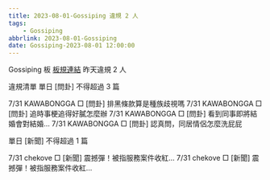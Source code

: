 ```yaml
---
title: 2023-08-01-Gossiping 違規 2 人
tags:
    - Gossiping
abbrlink: 2023-08-01-Gossiping
date: Gossiping-2023-08-01 12:00:00
---
```

Gossiping 板 [板規連結](https://www.ptt.cc/bbs/Gossiping/M.1637425085.A.07D.html)
昨天違規 2 人
<!-- more -->

違規清單
單日 [問卦] 不得超過 3 篇

7/31 KAWABONGGA □ [問卦] 排黑條款算是種族歧視嗎
7/31 KAWABONGGA □ [問卦] 追時事梗追得好膩怎麼辦
7/31 KAWABONGGA □ [問卦] 看到同事即將結婚會對結婚…
7/31 KAWABONGGA □ [問卦] 認真問，同居情侶怎麼洗屁屁

單日 [新聞] 不得超過 1 篇

7/31 chekove □ [新聞] 震撼彈！被指服務案件收紅…
7/31 chekove □ [新聞] 震撼彈！被指服務案件收紅…